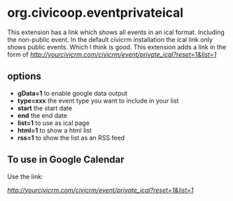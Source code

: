 # org.civicoop.eventprivateical

This extension has a link which shows all events in an ical format. Including the non-public event.
In the default civicrm installation the ical link only shows public events. Which I think is good. This extension adds
a link in the form of *http://yourcivicrm.com/civicrm/event/private_ical?reset=1&list=1*

## options

* **gData=1** to enable google data output
* **type=xxx** the event type you want to include in your list
* **start** the start date
* **end** the end date
* **list=1** to use as ical page
* **html=1** to show a html list
* **rss=1** to show the list as an RSS feed

## To use in Google Calendar

Use the link: 

*http://yourcivicrm.com/civicrm/event/private_ical?reset=1&list=1*
